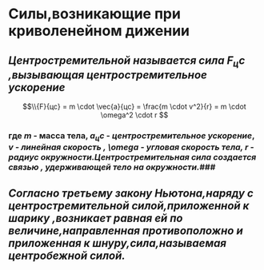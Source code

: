#  Силы,возникающие при криволенейном дижении
## *Центростремительной называется сила $F_цс$ ,вызывающая центростремительное ускорение*
```math
\\{F}{цс} = m \cdot \vec{a}{цс} = \frac{m \cdot v^2}{r} = m \cdot \omega^2 \cdot r 
```
### где ***m*** - масса тела, ***$a_цс$*** - *центростремительное ускорение*, *v - линейная скорость , \omega - угловая скорость тела, r - радиус окружности.Центростремительная сила создается связью , удерживающей тело на окружности.*###     
## *Согласно третьему закону Ньютона,наряду с центростремительной силой,приложенной к шарику ,возникает равная ей по величине,направленная противоположно и приложенная к шнуру,сила,называемая центробежной силой.*

